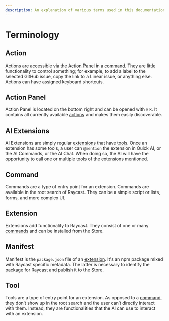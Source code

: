 ```yaml
---
description: An explanation of various terms used in this documentation.
---
```


# Terminology

## Action

Actions are accessible via the [Action Panel](terminology.md#action-panel) in a [command](terminology.md#command). They are little functionality to control something; for example, to add a label to the selected GitHub issue, copy the link to a Linear issue, or anything else. Actions can have assigned keyboard shortcuts.

## Action Panel

Action Panel is located on the bottom right and can be opened with `⌘` `K`. It contains all currently available [actions](terminology.md#action) and makes them easily discoverable.

## AI Extensions

AI Extensions are simply regular [extensions](terminology.md#extension) that have [tools](terminology.md#tool). Once an extension has some tools, a user can `@mention` the extension in Quick AI, or the AI Commands, or the AI Chat. When doing so, the AI will have the opportunity to call one or multiple tools of the extensions mentioned.

## Command

Commands are a type of entry point for an extension. Commands are available in the root search of Raycast. They can be a simple script or lists, forms, and more complex UI.

## Extension

Extensions add functionality to Raycast. They consist of one or many [commands](terminology.md#command) and can be installed from the Store.

## Manifest

Manifest is the `package.json` file of an [extension](terminology.md#extension). It's an npm package mixed with Raycast specific metadata. The latter is necessary to identify the package for Raycast and publish it to the Store.

## Tool

Tools are a type of entry point for an extension. As opposed to a [command](terminology.md#command), they don’t show up in the root search and the user can’t directly interact with them. Instead, they are functionalities that the AI can use to interact with an extension.

